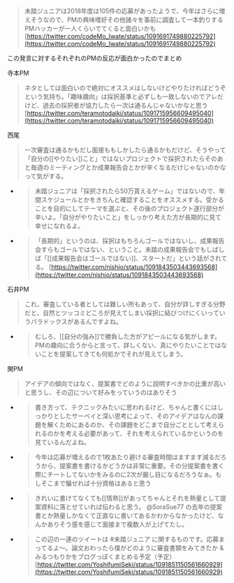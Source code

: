 
> 未踏ジュニアは2018年度は105件の応募があったようで、今年はさらに増えそうなので、PMの興味嗜好その他諸々を事前に調査して一本釣りするPMハッカーが一人くらいでてくると面白いかも
[https://twitter.com/codeMo_Iwate/status/1091691749880225792](https://twitter.com/codeMo_Iwate/status/1091691749880225792)

この発言に対するそれぞれのPMの反応が面白かったのでまとめ

寺本PM
> ネタとしては面白いので絶対にオススメはしないけどやりたければどうぞという気持ち。「趣味趣向」は採択基準と必ずしも一致しないのでアレだけど、過去の採択者が協力したら一次は通るんじゃないかなと思う
[https://twitter.com/teramotodaiki/status/1091715956609495040](https://twitter.com/teramotodaiki/status/1091715956609495040)

西尾
> 一次審査は通るかもだし面接ももしかしたら通るかもだけど、そうやって「自分の[[やりたい]]こと」ではないプロジェクトで採択されたらそのあと毎週のミーティングとか成果報告会とかが辛くなるだけじゃないのかなって気がする。
- > 未踏ジュニアは「採択されたら50万貰えるゲーム」ではないので、年間スケジュールとかをきちんと確認することをオススメする。受かることを目的にしてテーマを選ぶと、その後のプロジェクト遂行部分が辛いよ。「自分がやりたいこと」をしっかり考えた方が長期的に見て幸せになれるよ。
- > 「長期的」というのは、採択はもちろんゴールではないし、成果報告会すらもゴールではない、ということ。未踏の成果報告会でもしばしば「[[成果報告会はゴールではない]]、スタートだ」という話がされてる。
[https://twitter.com/nishio/status/1091843503443693568](https://twitter.com/nishio/status/1091843503443693568)

石井PM
> これ、審査している者としては難しい所もあって、自分が詳しすぎる分野だと、自然とツッコミどころが見えてしまい採択に結びつけにくいっていうパラドックスがあるんですよね。
- > むしろ、[[自分の強み]]で勝負した方がアピールになる気がします。PMの趣向に合うからと言って、詳しくない、真にやりたいことではないことを提案してきても何処かでそれが見えてしまう。

関PM
> アイデアの傾向ではなく、提案書でどのように説明すべきかの比重が高いと思うし、その辺について好みをっていうのはありそう
- > 書き方って、テクニックみたいに思われるけど、ちゃんと書くにはしっかりとしたサーベイと深い思考によって、そのアイデアはなんの課題を解くためにあるのか、その課題をどこまで自分ごととして考えられるのかを考える必要があって、それを考えられているかというのを見ているんだよね。
- > 今年は応募が増えるので1枚あたり避ける審査時間はますます減るだろうから、提案書を書けるかどうかは非常に重要。その分提案書を書く際にチートしてないかをみるのに2次が厳し目になるだろうなぁ。もしそこまで騙せれば十分資格はあると思う
- > きれいに書けてなくても[[情熱]]があってちゃんとそれを熱量として提案資料に落とせていれば伝わると思う。 @SoraSue77 の去年の提案書とか熱量しかなくて正直なに書いてあるかわからなかったけど、なんかありそう感を感じて面接まで複数人が上げてたし。
- >  この辺の一連のツイートは #未踏ジュニア に関するものです。応募まってるよ〜。論文おわったら僕がどのように審査書類をみてきたか & みるつもりかをブログっぽくまとめる予定（予定）
[https://twitter.com/YoshifumiSeki/status/1091851150561660929](https://twitter.com/YoshifumiSeki/status/1091851150561660929)
